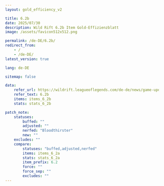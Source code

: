 ```yaml
---
layout: gold_efficiency_v2

title: 6.2b
date: 2025/07/30
description: Wild Rift 6.2b Item Gold-Effizienzblatt
image: /assets/favicon512x512.png

permalink: /de-DE/6.2b/
redirect_from:
    - /
    - /de-DE/
latest_version: true

lang: de-DE

sitemap: false

data:
    refer_url: https://wildrift.leagueoflegends.com/de-de/news/game-updates/wild-rift-patch-notes-6-2b/
    refer_text: 6.2b
    items: items_6_2b
    stats: stats_6_2b

patch_note:
    statuses:
        buffed: ""
        adjusted: ""
        nerfed: "Bloodthirster"
        new: ""
    excludes: ""
    compare:
        statuses: "buffed,adjusted,nerfed"
        items: items_6_2a
        stats: stats_6_2a
        item_prefix: 6.2
        force: ""
        force_sep: ""
        excludes: ""
---
```

